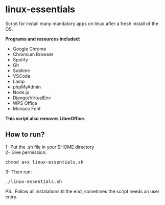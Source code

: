 # linux-essentials
Script for install many mandatory apps on linux after a fresh install of the OS.

<b>Programs and resources included:</b>
<ul>
<li>Google Chrome</li>
<li>Chromium Browser</li>
<li>Spotify</li>
<li>Git</li>
<li>Sublime</li>
<li>VSCode</li>
<li>Lamp</li>
<li>phpMyAdmin</li>
<li>Node.js</li>
<li>Django/VirtualEnv</li>
<li>WPS Office</li>
<li>Monaco Font</li>
</ul>

<b>This script also removes LibreOffice.</b>

<h2>How to run?</h2>

1- Put the .sh file in your $HOME directory<br>
2- Give permission: <pre>chmod a+x linux-essentials.sh</pre>
3- Then run: <pre>./linux-essentials.sh</pre>

PS.: Follow all instalations til the end, sometimes the script needs an user entry.
